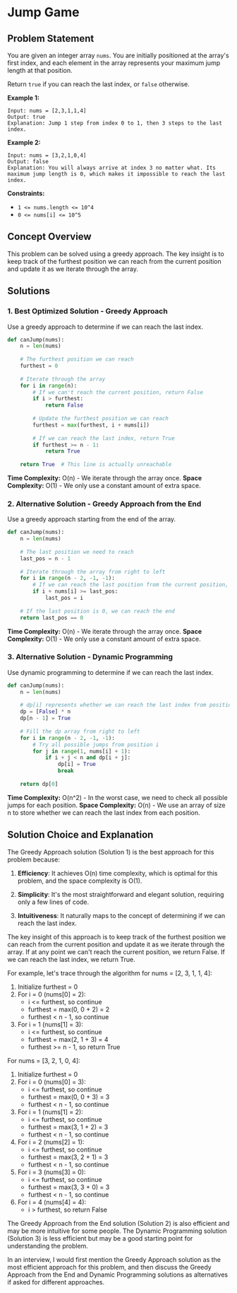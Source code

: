 # Jump Game

## Problem Statement

You are given an integer array `nums`. You are initially positioned at the array's first index, and each element in the array represents your maximum jump length at that position.

Return `true` if you can reach the last index, or `false` otherwise.

**Example 1:**
```
Input: nums = [2,3,1,1,4]
Output: true
Explanation: Jump 1 step from index 0 to 1, then 3 steps to the last index.
```

**Example 2:**
```
Input: nums = [3,2,1,0,4]
Output: false
Explanation: You will always arrive at index 3 no matter what. Its maximum jump length is 0, which makes it impossible to reach the last index.
```

**Constraints:**
- `1 <= nums.length <= 10^4`
- `0 <= nums[i] <= 10^5`

## Concept Overview

This problem can be solved using a greedy approach. The key insight is to keep track of the furthest position we can reach from the current position and update it as we iterate through the array.

## Solutions

### 1. Best Optimized Solution - Greedy Approach

Use a greedy approach to determine if we can reach the last index.

```python
def canJump(nums):
    n = len(nums)
    
    # The furthest position we can reach
    furthest = 0
    
    # Iterate through the array
    for i in range(n):
        # If we can't reach the current position, return False
        if i > furthest:
            return False
        
        # Update the furthest position we can reach
        furthest = max(furthest, i + nums[i])
        
        # If we can reach the last index, return True
        if furthest >= n - 1:
            return True
    
    return True  # This line is actually unreachable
```

**Time Complexity:** O(n) - We iterate through the array once.
**Space Complexity:** O(1) - We only use a constant amount of extra space.

### 2. Alternative Solution - Greedy Approach from the End

Use a greedy approach starting from the end of the array.

```python
def canJump(nums):
    n = len(nums)
    
    # The last position we need to reach
    last_pos = n - 1
    
    # Iterate through the array from right to left
    for i in range(n - 2, -1, -1):
        # If we can reach the last position from the current position, update the last position
        if i + nums[i] >= last_pos:
            last_pos = i
    
    # If the last position is 0, we can reach the end
    return last_pos == 0
```

**Time Complexity:** O(n) - We iterate through the array once.
**Space Complexity:** O(1) - We only use a constant amount of extra space.

### 3. Alternative Solution - Dynamic Programming

Use dynamic programming to determine if we can reach the last index.

```python
def canJump(nums):
    n = len(nums)
    
    # dp[i] represents whether we can reach the last index from position i
    dp = [False] * n
    dp[n - 1] = True
    
    # Fill the dp array from right to left
    for i in range(n - 2, -1, -1):
        # Try all possible jumps from position i
        for j in range(1, nums[i] + 1):
            if i + j < n and dp[i + j]:
                dp[i] = True
                break
    
    return dp[0]
```

**Time Complexity:** O(n^2) - In the worst case, we need to check all possible jumps for each position.
**Space Complexity:** O(n) - We use an array of size n to store whether we can reach the last index from each position.

## Solution Choice and Explanation

The Greedy Approach solution (Solution 1) is the best approach for this problem because:

1. **Efficiency**: It achieves O(n) time complexity, which is optimal for this problem, and the space complexity is O(1).

2. **Simplicity**: It's the most straightforward and elegant solution, requiring only a few lines of code.

3. **Intuitiveness**: It naturally maps to the concept of determining if we can reach the last index.

The key insight of this approach is to keep track of the furthest position we can reach from the current position and update it as we iterate through the array. If at any point we can't reach the current position, we return False. If we can reach the last index, we return True.

For example, let's trace through the algorithm for nums = [2, 3, 1, 1, 4]:

1. Initialize furthest = 0
2. For i = 0 (nums[0] = 2):
   - i <= furthest, so continue
   - furthest = max(0, 0 + 2) = 2
   - furthest < n - 1, so continue
3. For i = 1 (nums[1] = 3):
   - i <= furthest, so continue
   - furthest = max(2, 1 + 3) = 4
   - furthest >= n - 1, so return True

For nums = [3, 2, 1, 0, 4]:

1. Initialize furthest = 0
2. For i = 0 (nums[0] = 3):
   - i <= furthest, so continue
   - furthest = max(0, 0 + 3) = 3
   - furthest < n - 1, so continue
3. For i = 1 (nums[1] = 2):
   - i <= furthest, so continue
   - furthest = max(3, 1 + 2) = 3
   - furthest < n - 1, so continue
4. For i = 2 (nums[2] = 1):
   - i <= furthest, so continue
   - furthest = max(3, 2 + 1) = 3
   - furthest < n - 1, so continue
5. For i = 3 (nums[3] = 0):
   - i <= furthest, so continue
   - furthest = max(3, 3 + 0) = 3
   - furthest < n - 1, so continue
6. For i = 4 (nums[4] = 4):
   - i > furthest, so return False

The Greedy Approach from the End solution (Solution 2) is also efficient and may be more intuitive for some people. The Dynamic Programming solution (Solution 3) is less efficient but may be a good starting point for understanding the problem.

In an interview, I would first mention the Greedy Approach solution as the most efficient approach for this problem, and then discuss the Greedy Approach from the End and Dynamic Programming solutions as alternatives if asked for different approaches.
